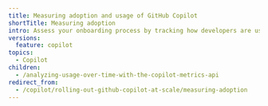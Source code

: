 ```yaml
---
title: Measuring adoption and usage of GitHub Copilot
shortTitle: Measuring adoption
intro: Assess your onboarding process by tracking how developers are using Copilot.
versions:
  feature: copilot
topics:
  - Copilot
children:
  - /analyzing-usage-over-time-with-the-copilot-metrics-api
redirect_from:
  - /copilot/rolling-out-github-copilot-at-scale/measuring-adoption
---
```


